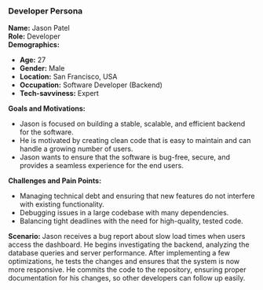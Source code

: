 ### **Developer Persona**

**Name:** Jason Patel  
**Role:** Developer  
**Demographics:**  
- **Age:** 27  
- **Gender:** Male  
- **Location:** San Francisco, USA  
- **Occupation:** Software Developer (Backend)  
- **Tech-savviness:** Expert

**Goals and Motivations:**
- Jason is focused on building a stable, scalable, and efficient backend for the software.
- He is motivated by creating clean code that is easy to maintain and can handle a growing number of users.
- Jason wants to ensure that the software is bug-free, secure, and provides a seamless experience for the end users.

**Challenges and Pain Points:**
- Managing technical debt and ensuring that new features do not interfere with existing functionality.
- Debugging issues in a large codebase with many dependencies.
- Balancing tight deadlines with the need for high-quality, tested code.

**Scenario:**
Jason receives a bug report about slow load times when users access the dashboard. He begins investigating the backend, analyzing the database queries and server performance. After implementing a few optimizations, he tests the changes and ensures that the system is now more responsive. He commits the code to the repository, ensuring proper documentation for his changes, so other developers can follow up easily.
